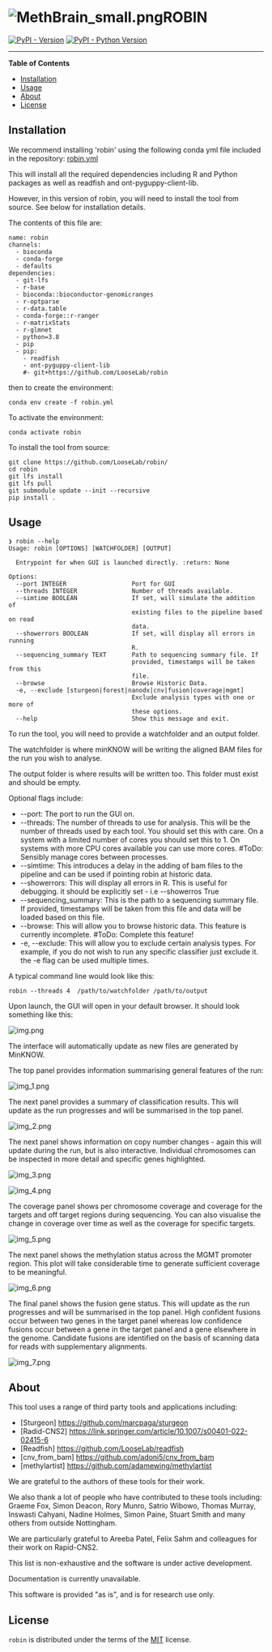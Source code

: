 # ![MethBrain_small.png](src/robin/images/MethBrain_small.png)ROBIN

[![PyPI - Version](https://img.shields.io/pypi/v/methnicegui.svg)](https://pypi.org/project/methnicegui)
[![PyPI - Python Version](https://img.shields.io/pypi/pyversions/methnicegui.svg)](https://pypi.org/project/methnicegui)

-----

**Table of Contents**

- [Installation](#installation)
- [Usage](#usage)
- [About](#about)
- [License](#license)


## Installation

We recommend installing 'robin' using the following conda yml file included in the repository: [robin.yml](robin.yml)

This will install all the required dependencies including R and Python packages as well as readfish and ont-pyguppy-client-lib.

However, in this version of robin, you will need to install the tool from source. See below for installation details.

The contents of this file are:

```console
name: robin
channels:
  - bioconda
  - conda-forge
  - defaults
dependencies:
  - git-lfs
  - r-base
  - bioconda::bioconductor-genomicranges
  - r-optparse
  - r-data.table
  - conda-forge::r-ranger
  - r-matrixStats
  - r-glmnet
  - python=3.8
  - pip
  - pip:
    - readfish
    - ont-pyguppy-client-lib
    #- git+https://github.com/LooseLab/robin

```
then to create the environment:

```console
conda env create -f robin.yml
```

To activate the environment:

```console
conda activate robin
```

To install the tool from source:

```console
git clone https://github.com/LooseLab/robin/
cd robin
git lfs install
git lfs pull
git submodule update --init --recursive
pip install .
```


## Usage

```console
❯ robin --help
Usage: robin [OPTIONS] [WATCHFOLDER] [OUTPUT]

  Entrypoint for when GUI is launched directly. :return: None

Options:
  --port INTEGER                  Port for GUI
  --threads INTEGER               Number of threads available.
  --simtime BOOLEAN               If set, will simulate the addition of
                                  existing files to the pipeline based on read
                                  data.
  --showerrors BOOLEAN            If set, will display all errors in running
                                  R.
  --sequencing_summary TEXT       Path to sequencing summary file. If
                                  provided, timestamps will be taken from this
                                  file.
  --browse                        Browse Historic Data.
  -e, --exclude [sturgeon|forest|nanodx|cnv|fusion|coverage|mgmt]
                                  Exclude analysis types with one or more of
                                  these options.
  --help                          Show this message and exit.
```

To run the tool, you will need to provide a watchfolder and an output folder. 

The watchfolder is where minKNOW will be writing the aligned BAM files for the run you wish to analyse.

The output folder is where results will be written too. This folder must exist and should be empty.

Optional flags include:

- --port: The port to run the GUI on.
- --threads: The number of threads to use for analysis. This will be the number of threads used by each tool. You should set this with care. On a system with a limited number of cores you should set this to 1. On systems with more CPU cores available you can use more cores. #ToDo: Sensibly manage cores between processes.
- --simtime: This introduces a delay in the adding of bam files to the pipeline and can be used if pointing robin at historic data.
- --showerrors: This will display all errors in R. This is useful for debugging. it should be explicitly set - i.e --showerros True
- --sequencing_summary: This is the path to a sequencing summary file. If provided, timestamps will be taken from this file and data will be loaded based on this file. 
- --browse: This will allow you to browse historic data. This feature is currently incomplete. #ToDo: Complete this feature!
- -e, --exclude: This will allow you to exclude certain analysis types. For example, if you do not wish to run any specific classifier just exclude it. the -e flag can be used multiple times.


A typical command line would look like this:

```console
robin --threads 4  /path/to/watchfolder /path/to/output
```

Upon launch, the GUI will open in your default browser. It should look something like this:

![img.png](images/img.png)

The interface will automatically update as new files are generated by MinKNOW.

The top panel provides information summarising general features of the run:

![img_1.png](images/img_1.png)

The next panel provides a summary of classification results. This will update as the run progresses and will be summarised in the top panel.

![img_2.png](images/img_2.png)

The next panel shows information on copy number changes - again this will update during the run, but is also interactive. Individual chromosomes can be inspected in more detail and specific genes highlighted.

![img_3.png](images/img_3.png)

![img_4.png](images/img_4.png)


The coverage panel shows per chromosome coverage and coverage for the targets and off target regions during sequencing. You can also visualise the change in coverage over time as well as the coverage for specific targets.

![img_5.png](images/img_5.png)

The next panel shows the methylation status across the MGMT promoter region. This plot will take considerable time to generate sufficient coverage to be meaningful.

![img_6.png](images/img_6.png)

The final panel shows the fusion gene status. This will update as the run progresses and will be summarised in the top panel. High confident fusions occur between two genes in the target panel whereas low confidence fusions occur between a gene in the target panel and a gene elsewhere in the genome. Candidate fusions are identified on the basis of scanning data for reads with supplementary alignments.

![img_7.png](images/img_7.png)





## About

This tool uses a range of third party tools and applications including:

- [Sturgeon] https://github.com/marcpaga/sturgeon
- [Radid-CNS2] https://link.springer.com/article/10.1007/s00401-022-02415-6
- [Readfish] https://github.com/LooseLab/readfish
- [cnv_from_bam] https://github.com/adoni5/cnv_from_bam
- [methylartist] https://github.com/adamewing/methylartist

We are grateful to the authors of these tools for their work.

We also thank a lot of people who have contributed to these tools including: Graeme Fox, Simon Deacon, Rory Munro, Satrio Wibowo, Thomas Murray, Inswasti Cahyani, Nadine Holmes, Simon Paine, Stuart Smith and many others from outside Nottingham.

We are particularly grateful to Areeba Patel, Felix Sahm and colleagues for their work on Rapid-CNS2.

This list is non-exhaustive and the software is under active development.

Documentation is currently unavailable.

This software is provided "as is", and is for research use only.


## License

`robin` is distributed under the terms of the [MIT](https://spdx.org/licenses/MIT.html) license.
